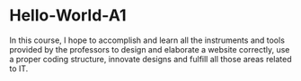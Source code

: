 # Hello-World-A1
In this course, I hope to accomplish and learn all the instruments and tools provided by the professors to design and elaborate a website correctly, use a proper coding structure, innovate designs and fulfill all those areas related to IT.